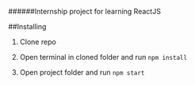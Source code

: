 ######Internship project for learning ReactJS

##Installing
1. Clone repo

2. Open terminal in cloned folder and run `npm install`

3. Open project folder and run `npm start`